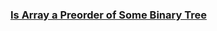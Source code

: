### [Is Array a Preorder of Some ‌Binary Tree](https://leetcode.com/problems/is-array-a-preorder-of-some-binary-tree)

